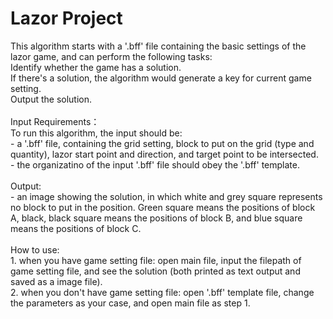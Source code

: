 # Lazor Project
This algorithm starts with a '.bff' file containing the basic settings of the lazor game, and can perform the following tasks:
<br> Identify whether the game has a solution.
<br> If there's a solution, the algorithm would generate a key for current game setting.
<br> Output the solution.
<br> 
<br> Input Requirements：
<br> To run this algorithm, the input should be:
<br> - a '.bff' file, containing the grid setting, block to put on the grid (type and quantity), lazor start point and direction, and target point to be intersected.
<br> - the organizatino of the input '.bff' file should obey the '.bff' template.
<br> 
<br> Output:
<br> - an image showing the solution, in which white and grey square represents no block to put in the position. Green square means the positions of block A, black, black square means the positions of block B, and blue square means the positions of block C.
<br> 
<br> How to use:
<br> 1. when you have game setting file: open main file, input the filepath of game setting file, and see the solution (both printed as text output and saved as a image file).
<br> 2. when you don't have game setting file: open '.bff' template file, change the parameters as your case, and open main file as step 1.
